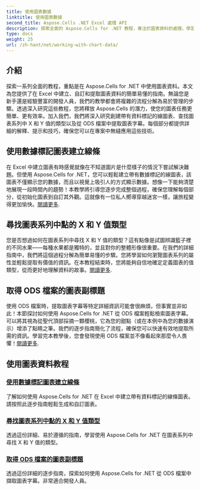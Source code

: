 ```yaml
---
title: 使用圖表數據
linktitle: 使用圖表數據
second_title: Aspose.Cells .NET Excel 處理 API
description: 探索全面的 Aspose.Cells for .NET 教程，專注於圖表資料的處理。學習、建立和自訂您的圖表。
type: docs
weight: 25
url: /zh-hant/net/working-with-chart-data/
---
```

## 介紹

探索一系列全面的教程，重點是在 Aspose.Cells for .NET 中使用圖表資料。本文為您提供了在 Excel 中建立、自訂和提取圖表資料的簡單易懂的指南。無論您是新手還是經驗豐富的開發人員，我們的教學都會將複雜的流程分解為易於管理的步驟。透過深入研究這些教程，您將釋放 Aspose.Cells 的潛力，使您的圖表任務更簡單、更有效率。加入我們，我們將深入研究創建帶有資料標記的線圖表、查找圖表系列中 X 和 Y 值的類型以及從 ODS 檔案中提取圖表字幕。每個部分都提供詳細的解釋、提示和技巧，確保您可以在專案中無縫應用這些技術。


## 使用數據標記圖表建立線條
在 Excel 中建立圖表有時感覺就像在不知道圖片是什麼樣子的情況下嘗試解決難題。但使用 Aspose.Cells for .NET，您可以輕鬆建立帶有數據標記的線圖表，該圖表不僅顯示您的數據，而且以視覺上吸引人的方式顯示數據。想像一下能夠清楚地展現一段時間內的趨勢！本教學將引導您逐步完成整個過程，確保您理解每個部分，從初始化圖表到自訂其外觀。這就像有一位私人嚮導穿越迷宮一樣，讓旅程變得更加愉快。[閱讀更多](./create-line-with-data-marker-chart/).

## 尋找圖表系列中點的 X 和 Y 值類型
您是否想過如何在圖表系列中尋找 X 和 Y 值的類型？這有點像是試圖辨識籃子裡的不同水果——每種水果都是獨特的，並且對你的整體形像很重要。在我們的詳細指南中，我們將這個過程分解為簡單易懂的步驟。您將學習如何瀏覽圖表系列的屬性並輕鬆提取有價值的資訊。在本教程結束時，您將能夠自信地確定定義圖表的值類型，從而更好地理解資料的故事。[閱讀更多](./find-type-of-x-and-y-values-of-points-in-chart-series/).

## 取得 ODS 檔案的圖表副標題
使用 ODS 檔案時，提取圖表字幕等特定詳細資訊可能會很麻煩，但事實並非如此！本節探討如何使用 Aspose.Cells for .NET 從 ODS 檔案輕鬆檢索圖表字幕。可以將其視為從聖代頂部採摘一顆櫻桃，它為您的甜點（或在本例中為您的數據演示）增添了點睛之筆。我們的逐步指南簡化了流程，確保您可以快速有效地提取所需的資訊。學習完本教學後，您會發現使用 ODS 檔案並不像看起來那麼令人畏懼！[閱讀更多](./get-chart-subtitle-for-ods-file/).

## 使用圖表資料教程
### [使用數據標記圖表建立線條](./create-line-with-data-marker-chart/)
了解如何使用 Aspose.Cells for .NET 在 Excel 中建立帶有資料標記的線條圖表。請按照此逐步指南輕鬆生成和自訂圖表。
### [尋找圖表系列中點的 X 和 Y 值類型](./find-type-of-x-and-y-values-of-points-in-chart-series/)
透過這份詳細、易於遵循的指南，學習使用 Aspose.Cells for .NET 在圖表系列中尋找 X 和 Y 值的類型。
### [取得 ODS 檔案的圖表副標題](./get-chart-subtitle-for-ods-file/)
透過這份詳細的逐步指南，探索如何使用 Aspose.Cells for .NET 從 ODS 檔案中擷取圖表字幕。非常適合開發人員。
